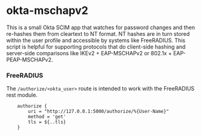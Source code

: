 # okta-mschapv2

This is a small Okta SCIM app that watches for password changes and then re-hashes them from cleartext to NT format. NT hashes are in turn stored within the user profile and accessible by systems like FreeRADIUS. This script is helpful for supporting protocols that do client-side hashing and server-side comparisons like IKEv2 + EAP-MSCHAPv2 or 802.1x + EAP-PEAP-MSCHAPv2.

### FreeRADIUS
The `/authorize/<okta_user>` route is intended to work with the FreeRADIUS rest module.

```
	authorize {
		uri = "http://127.0.0.1:5000/authorize/%{User-Name}"
		method = 'get'
		tls = ${..tls}
	}
```
